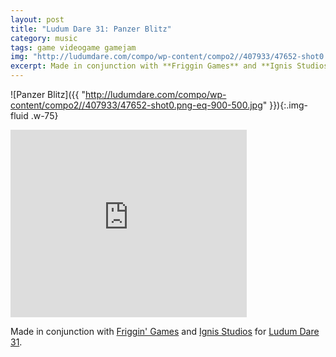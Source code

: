 ```yaml
---
layout: post
title: "Ludum Dare 31: Panzer Blitz"
category: music
tags: game videogame gamejam
img: "http://ludumdare.com/compo/wp-content/compo2//407933/47652-shot0.png-eq-900-500.jpg"
excerpt: Made in conjunction with **Friggin Games** and **Ignis Studios** for **Ludum Dare 31**.
---
```

![Panzer Blitz]({{ "http://ludumdare.com/compo/wp-content/compo2//407933/47652-shot0.png-eq-900-500.jpg" }}){:.img-fluid .w-75}

<iframe width="75%" height="300" scrolling="no" frameborder="no" src="https://w.soundcloud.com/player/?url=https%3A//api.soundcloud.com/tracks/180481161&amp;color=%23ff5500&amp;auto_play=false&amp;hide_related=false&amp;show_comments=true&amp;show_user=true&amp;show_reposts=false&amp;show_teaser=true&amp;visual=true"></iframe>

Made in conjunction with [Friggin' Games](https://www.facebook.com/FrigginGames/) and [Ignis Studios](http://ignisstudios.com/) for [Ludum Dare 31](http://ludumdare.com).
